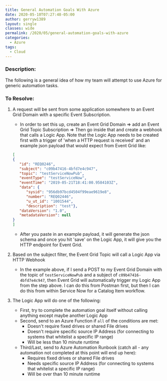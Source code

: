 ```yaml
---
title: General Automation Goals With Azure
date: 2020-05-10T07:27:48-05:00
author: gerryw1389
layout: single
classes: wide
permalink: /2020/05/general-automation-goals-with-azure
categories:
  - Azure
tags:
  - Cloud
---
```

<!--more-->

### Description:

The following is a general idea of how my team will attempt to use Azure for generic automation tasks.

### To Resolve:

1. A request will be sent from some application somewhere to an Event Grid Domain with a specific Event Subscription.
   - In order to set this up, create an Event Grid Domain => add an Event Grid Topic Subscription => Then go inside that and create a webhook that calls a Logic App. Note that the Logic App needs to be created first with a trigger of 'when a HTTP request is received' and an example json payload that would expect from Event Grid like:

   ```json
   [
   {
      "id": "REQ0246",
      "subject": "c09b47416-4bfd7e4c947",
      "topic": "testServiceNowPub",
      "eventType": "testServiceNow",
      "eventTime": "2019-05-21T18:41:00.9584103Z",
      "data": {
         "sysid": "956db97bcd4504f99eae9619e8",
         "number": "REQ02446",
         "u_ut_id": "1001544",
         "description": "test"},
      "dataVersion": "1.0",
      "metadataVersion": null
   }
   ]
   ```

   - After you paste in an example payload, it will generate the json schema and once you hit 'save' on the Logic App, it will give you the HTTP endpoint for Event Grid.

2. Based on the subject filter, the Event Grid Topic will call a Logic App via HTTP Webhook
   - In the example above, if I send a POST to my Event Grid Domain with the topic of `testServiceNowPub` and a subject of `c09b47416-4bfd7e4c947`, then Event Grid will automatically trigger my Logic App from the step above. I can do this from Postman first, but then I can do this from within Service Now for a Catalog Item workflow.

3. The Logic App will do one of the following:

   - First, try to complete the automation goal itself without calling anything except maybe another Logic App
   - Second, send to an Azure Function if `all` of the conditions are met:
     - Doesn't require fixed drives or shared File drives
     - Doesn't require specific source IP Address (for connecting to systems that whitelist a specific IP range)
     - Will be less than 10 minute runtime
   - Third/Last, send to Azure Automation Runbook (catch all - any automation not completed at this point will end up here):
     - Requires fixed drives or shared File drives
     - Needs specific source IP Address (for connecting to systems that whitelist a specific IP range)
     - Will be over than 10 minute runtime
